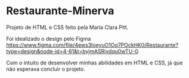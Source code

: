 # Restaurante-Minerva
Projeto de HTML e CSS feito pela Maria Clara Pitt.

Foi idealizado o design pelo Figma https://www.figma.com/file/4ews3IoeyuO1Oq7POckHK0/Restaurante?type=design&node-id=4-61&t=byjmASRjydqu0wTU-0.

Com o intuito de desenvolver minhas abilidades em HTML e CSS, já que não esperava concluir o projeto.
